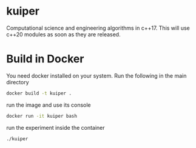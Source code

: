 # kuiper
Computational science and engineering algorithms in c++17.  This will use c++20 modules as soon as they are released.

# Build in Docker

You need docker installed on your system.  Run the following in the main directory

```bash
docker build -t kuiper .
```
run the image and use its console

```bash
docker run -it kuiper bash
```
run the experiment inside the container
```
./kuiper
```

